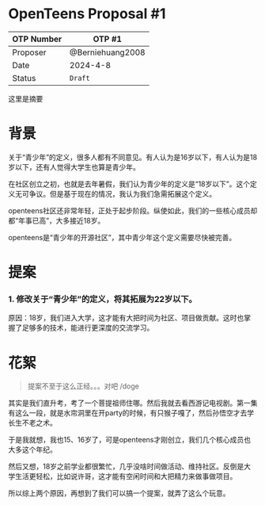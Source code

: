 # OpenTeens Proposal #1
|OTP Number|OTP #1|
|-|-|
|Proposer|@Berniehuang2008|
|Date|2024-4-8|
|Status|`Draft`|

这里是摘要


# 背景
关于“青少年”的定义，很多人都有不同意见。有人认为是16岁以下，有人认为是18岁以下，还有人觉得大学生也算是青少年。

在社区创立之初，也就是去年暑假，我们认为青少年的定义是“18岁以下”。这个定义无可争议。但是基于现在的情况，我认为我们急需拓展这个定义。

openteens社区还非常年轻，正处于起步阶段。纵使如此，我们的一些核心成员却都“年事已高”，大多接近18岁。

openteens是“青少年的开源社区”，其中青少年这个定义需要尽快被完善。

# 提案
### 1. 修改关于“青少年”的定义，将其拓展为22岁以下。
原因：18岁，我们进入大学，这才能有大把时间为社区、项目做贡献。这时也掌握了足够多的技术，能进行更深度的交流学习。


# 花絮
> 提案不至于这么正经。。。对吧 /doge

其实是我们直升考，考了一个菩提祖师住哪。然后我就去看西游记电视剧。第一集有这么一段，就是水帘洞里在开party的时候，有只猴子嘎了，然后孙悟空才去学长生不老之术。

于是我就想，我也15、16岁了，可是openteens才刚创立，我们几个核心成员也大多这个年纪。

然后又想，18岁之前学业都很繁忙，几乎没啥时间做活动、维持社区。反倒是大学生活更轻松，比如说许哥，这才能有空闲时间和大把精力来做事做项目。

所以综上两个原因，再想到了我们可以搞一个提案，就弄了这么个玩意。
